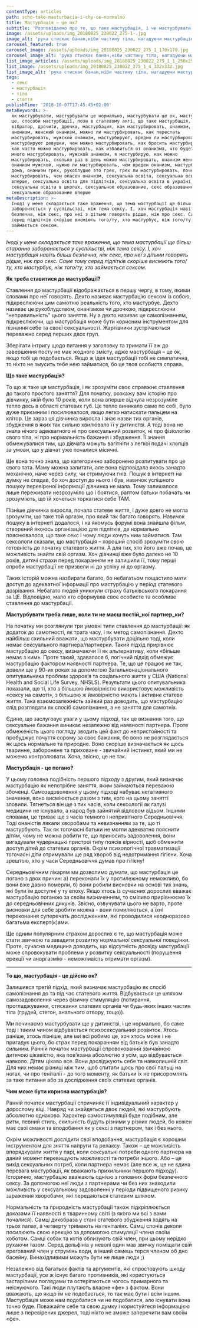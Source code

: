 ```yaml
---
contentType: articles
path: scho-take-masturbacia-i-chy-ce-normalno
title: Мастурбація – це ок?
subtitle: 'Розповідаємо про те, що таке мастурбація, і чи мастурбувати - це ок'
image: /assets/uploads/img_20180825_230022_275-1-.jpg
image_alt: 'рука стискає банан,ніби частину тіла, нагадуючи мастурбацію'
carousel_featured: true
carousel_image: /assets/uploads/img_20180825_230022_275_1_170x170.jpg
carousel_image_alt: 'рука стискає банан,ніби частину тіла, нагадуючи мастурбацію'
list_image_articles: /assets/uploads/img_20180825_230022_275_1_1_250x250.jpg
list_image: /assets/uploads/img_20180825_230022_275_1_4_332x332.jpg
list_image_alt: 'рука стискає банан,ніби частину тіла, нагадуючи мастурбацію'
tags:
  - секс
  - мастурбація
  - тіло
  - стаття
publishTime: '2018-10-07T17:45:45+02:00'
metaKeywords: >-
  як мастурбувати, мастурбувати це нормально, мастурбувати це ок, мастурбація
  це, способи мастурбації, пози в статевому акті, що таке мастурбація, що таке
  вібратор, дрочити, дрочка, мастурбация, как мастурбировать, онанизм, ананизм,
  анонизм, женский онанизм, можно ли мастурбировать, как перестать
  мастурбировать, мужской онанизм, мастурбируют, вредно ли мастурбировать, как
  мастурбируют девушки, чем можно мастурбировать, как бросить мастурбировать,
  как часто можно мастурбировать, как избавиться от онанизма, что будет если
  много мастурбировать, мужской ананизм, я мастурбирую, как можно
  мастурбировать, сколько раз в день можно мастурбировать, онанизм женский,
  онанизм мужской, нужно ли мастурбировать, чем вреден онанизм, мастурбировать
  дома, онанизм грех, рукоблудие это грех, грех ли мастурбировать, почему нельзя
  мастурбировать, чем опасен онанизм, сексуальна освіта, сексуальна освіта
  вперше, сексуальна освіта для підлітків, сексуальна освіта в україні,
  сексуальна освіта в школах, сексуальное образование, секс образование,
  сексуальное образование вперше
metaDescription: >-
  Іноді у мене складається таке враження, що тема мастурбації ще більш старанно
  забороняється у суспільстві, ніж тема сексу. І, хоч мастурбація навіть більш
  безпечна, ніж секс, про неї з дітьми говорять рідше, ніж про секс. Саме тому
  серед підлітків скоріше висміють того/ту, хто мастурбує, ніж того/ту, хто
  займається сексом.
---
```

_Іноді у мене складається таке враження, що тема мастурбації ще більш старанно забороняється у суспільстві, ніж тема сексу. І, хоч мастурбація навіть більш безпечна, ніж секс, про неї з дітьми говорять рідше, ніж про секс. Саме тому серед підлітків скоріше висміють того/ту, хто мастурбує, ніж того/ту, хто займається сексом._



**Як треба ставитися до мастурбації?**



Ставлення до мастурбації відображається в першу чергу, в тому, якими словами про неї говорять. Дехто називає мастурбацію сексом із собою, підкреслюючи цим самотню реальність того, хто мастурбує. Дехто називає це рукоблудством, онанізмом чи дрочкою, підкреслюючи “неправильність” цього заняття. Ну а дехто називає це самопізнанням, підкреслюючи, що мастурбація може бути корисним інструментом для пізнання себе та своєї сексуальності. Жартівники зустрічаються переважно серед перших двох груп.



Зберігати інтригу щодо питання у заголовку та тримати її аж до завершення посту не має жодного змісту, адже мастурбація – це ок, якщо тобі це подобається. Якщо ж ідея мастурбації тобі не симпатична, то ніхто не змусить тебе нею займатися, бо це твоя особиста справа.



**Що таке мастурбація?**



То що ж таке ця мастурбація, і як зрозуміти своє справжнє ставлення до такого простого заняття? Для початку, розкажу вам історію про дівчинку, якій було 10 років, коли вона вперше відчула незрозуміле тепло десь в області статевих губ. Це тепло виникало саме по собі, було дуже приємним і посилювалося, якщо легко натискати пальцем на клітор. Це зараз ця дівчинка виросла і знає назви тих органів, збудження в яких так сильно хвилювало її у дитинстві. А тоді вона не знала нічого адекватного ні про сексуальний розвиток, ні про фізіологію свого тіла, ні про нормальність бажання і збудження. Її знання обмежувалися тим, що дівчата можуть вагітніти з легкої подачі хлопців за умови, що у дівчат уже почалися місячні.



Ще вона точно знала, що категорично заборонено розпитувати про це свого тата. Маму можна запитати, але вона відповідала якось занадто механічно, наче через силу, чи стримуючи гнів. Пошук в інтернеті на думку не спадав, бо хоч доступ до нього і був, навичок успішного пошуку перевіреної інформації дівчинка не мала. Тому залишалося лише переживати незрозуміло що і боятися, раптом батьки побачать чи зрозуміють, що їй хочеться торкатися себе ТАМ.



Пізніше дівчинка виросла, почала статеве життя, і дуже довго не могла зрозуміти, що таке той оргазм, про який так багато говорять. Навичок пошуку в інтернеті додалося, і на якомусь форумі вона знайшла фільм, створений якоюсь організацією для підлітків, де нормально пояснювалося, що таке секс і чому люди хочуть ним займатися. Там сексологи сказали, що мастурбація – хороший спосіб зрозуміти свою готовність до початку статевого життя. А для тих, хто його вже почав, це можливість знайти свій оргазм. Хоч дівчинці вже було далеко не 10 років, дитячі страхи перед покаранням не залишили її, тому перші спроби мастурбації не призвели ні до успіху ні до оргазму.



Таких історій можна назбирати багато, бо небагатьом пощастило мати доступ до адекватної інформації про мастурбацію у період статевого дозрівання. Небагато людей уникнули страху батьківського покарання за ЦЕ. Відповідно, мало хто сформував своє особисте та особливе ставлення до мастурбації.



**Мастурбувати треба лише, коли ти не маєш постій\_ної партнер\_ки?**

На початку ми розглянули три умовні типи ставлення до мастурбації: як додаток до самотності, як трата часу, і як метод самопізнання. Дехто найбільш схильний вважати, що мастурбувати доцільно тоді, коли немає сексуального партнера/партнерки. Такий підхід прирівнює мастурбацію до сексу, визначаючи її як альтернативу, коли «більше немає з ким». Проте такий, здавалося б, логічний підхід обмежує мастурбацію фактором наявності партнера. Те, що це працює не так, довели ще у 90-их роках за допомогою Загальнонаціонального опитувальника проблем здоров’я та соціального життя у США (National Health and Social Life Survey, NHSLS). Результати цього опитувальника показали, що ті, хто з більшою ймовірністю використовує можливість «сексу на самоті», з більшою ж ймовірністю мають і активне статеве життя. Така взаємозалежність зайвий раз доводить, що мастурбацію слід розглядати як спосіб самопізнання, а не заняття для самотніх.



Єдине, що заслуговує уваги у цьому підході, так це визнання того, що сексуальне бажання виникає незалежно від наявності партнера. Проте обмеженість цього погляду зводить цей факт до непристойності та пробуджує почуття сорому за своє бажання, бо воно не розглядається як щось нормальне та природне. Воно скоріше визначається як щось тваринне, заборонене та приховане - звичайний інстинкт, який ми не можемо контролювати. Хоча, звісно, це не так.



**Мастурбація - це погано?**



У цьому головна подібність першого підходу з другим, який визначає мастурбацію як непотрібне заняття, яким займаються переважно збоченці. Самозадоволення у цьому підході набуває негативного значення, воно висміюється разом з тим, кого на цьому занятті зловили. Тягнеться він ще з тих часів, коли сексології як галузі медицини не існувало, а народ був зайнятий відловом відьом.  Іншими словами, це триває ще з часів темного і непривітного Середньовіччя. Тоді онаністів лякали хворобами та невизнанням за те, що ті мастурбують. Так як тогочасні батьки не могли адекватно пояснити дітям, чому не можна робити те, що приносить задоволення, вони вигадували чудернацькі пристрої типу поясів вірності, щоб обмежити доступ дітей до статевих органів. Окрім психологічної травматизації тогочасні діти отримували ще ряд хвороб від недотримання гігієни. Хоча зрештою, хто у часи Середньовіччя думав про гігієну!



Середньовічним лікарям ми дозволимо думати, що мастурбація це погано з двох причин: а) переконати їх у протилежному неможливо, бо вони вже давно померли, б) вони робили висновки на основі тих знань, які були їм доступні у ту епоху. Якщо хтось із сучасних дорослих вважає мастурбацію поганою за своїм визначенням, то сміливо прирівнюємо їх до середньовічних дикунів. Звісно, озвучувати цього не варто, проте висновки для себе зробити можна - вони помиляються, а їхні переконання суперечать дослідженням, які проводилися неодноразово багатьма експерт(к)ами.



Ще одним популярним страхом дорослих є те, що мастурбація може стати звичкою та завадити розвитку нормальної сексуальної поведінки. Проте, сучасна медицина доводить, що відсутність досвіду мастурбації може спровокувати проблеми у розвитку сексуальності (порушення ерекції чи аноргазмію - неможливість отримати оргазм). 

---

**То що, мастурбація - це дійсно ок?**



Залишився третій підхід, який визначає мастурбацію як спосіб самопізнання до та під час статевого життя. Відбувається це шляхом самозадоволення через фізичну стимуляцію (потирання, прогладжування, стискання статевих органів чи будь-яких інших частин тіла (грудей, стегон, анального отвору, тощо)).



Ми починаємо мастурбувати ще у дитинстві, і це нормально, бо саме тоді і таким чином відбувається психосексуальний розвиток. Хтось раніше, хтось пізніше, але ми всі робимо це, хоч хтось може і не пригадує цього, бо страх перед покаранням від батьків був занадто сильним. Ранній початок мастурбації спровокований звичайною дитячою цікавістю, яка пов’язана абсолютно з усім, що відбувається навколо. Дітям цікаво все. Вони досліджують себе та навколишній світ. Для них немає різниці між тим, щоб спитати щось про свої пальці на ногах, чи про геніталії - до того моменту, як батьки їх не присоромлять за таке питання або за дослідження своїх статевих органів.



**Чим може бути корисна мастурбація?**



Ранній початок мастурбації спричиняє її індивідуальний характер у дорослому віці. Навряд чи знайдеться двоє людей, які мастурбують абсолютно однаково. Характер самостимуляції буде подібним, але ритм, певний стиль, схильність будуть різними у різних людей, бо кожен має свої смаки та вподобання як у сексі з партнером, так і без нього.



Окрім можливості дослідити свої вподобання, мастурбація є хорошим інструментом для зняття напруги та релаксу. Також – це можливість впорядкувати життя у парі, коли сексуальні потреби одного партнера на даний момент перевищують можливості та потреби іншого. Або – це вихід сексуальних потреб, коли партнера немає (але все ж, це не єдина перевага мастурбації, як вважають прихильники першого підходу). Історично, мастурбацію вважають однією з головних форм безпечного сексу. За допомогою неї люди з партнерами чи без них знаходили можливість у сексуальному задоволенні у періоди підвищеного ризику зараження хворобами, які передаються статевим шляхом. 



Нормальність та природність мастурбації також підкріплюється доказами її наявності в тваринному світі (з якого ми всі з вами почалися). Самці дикобраза у стані статевого збудження ходять на трьох лапах, а четверту тримають на геніталіях. Самці слонів деколи посилюють свою ерекцію за допомогою стимуляції члена своїм хоботом. Самці собак та котів облизують свій член, при цьому нерідко рухаючи тазом. Серед дельфінів у неволі один мав звичку поміщати свій ерегований член у струмінь води,  а інший самець терся членом об дно басейну. Винахідливими можуть бути не лише люди ;)



Незалежно від багатьох фактів та аргументів, які спростовують шкоду мастурбації, усе ж існує багато противників, які користуються застарілими поглядами та остерігаються чогось примарного та неіснуючого. Такі люди плутають власне «фе» з фактом. Вони вважають, що якщо їм не подобається, то так має бути і всім іншим. Мастурбація може нам подобатися чи не подобатися, але існувати вона точно буде. Поважайте себе та свою думку і користуйтеся інформацією лише з перевірених джерел, тоді ніхто не зможе заперечити вам своїм «фе».

